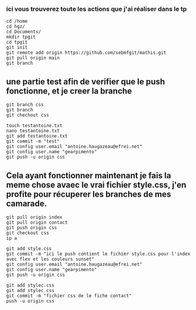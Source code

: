 ### ici vous trouverez toute les actions que j'ai réaliser dans le tp
```shell
cd /home
cd hgz/
cd Documents/
mkdir tpgit
cd tpgit
git init 
git remote add origin https://github.com/sebmfgit/mathis.git
git pull origin main
git branch
```

## une partie test afin de verifier que le push fonctionne, et je creer la branche
```shell
git branch css
git branch
git chechout css

touch testantoine.txt
nano testantoine.txt
git add testantoine.txt
git commit -m "test"
git config user.email "antoine.haugazeau@efrei.net"
git config user.name "gearpimento"
git push -u origin css
```
## Cela ayant fonctionner maintenant je fais la meme chose avaec le vrai fichier style.css, j'en profite pour récuperer les branches de mes camarade.
```shell
git pull origin index
git pull origin contact
git push origin css
git checkout css
ip a

git add style.css
git commit -m "ici le push contient le fichier style.css pour l'index avec flex et les couleurs sunset"
git config user.email "antoine.haugazeau@efrei.net"
git config user.name "gearpimento"
git push -u origin css

git add stylec.css
git add stylec.css
git commit -m "fichier css de le fiche contact"
push -u origin css
```


